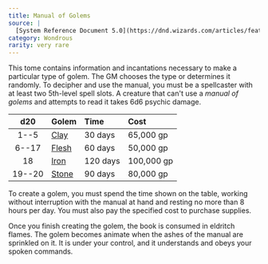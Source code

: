 ```yaml
---
title: Manual of Golems
source: |
  [System Reference Document 5.0](https://dnd.wizards.com/articles/features/systems-reference-document-srd)
category: Wondrous
rarity: very rare
---
```


This tome contains information and incantations necessary to make a particular type of golem. The GM chooses the type or determines it randomly. To decipher and use the manual, you must be a spellcaster with at least two 5th-level spell slots. A creature that can't use a *manual of golems* and attempts to read it takes 6d6 psychic damage.

|  d20   | Golem                          | Time     | Cost       |
|:------:|:-------------------------------|:---------|:-----------|
|  1--5  | [Clay](/monsters/golem-clay)   | 30 days  | 65,000 gp  |
| 6--17  | [Flesh](/monsters/golem-flesh) | 60 days  | 50,000 gp  |
|   18   | [Iron](/monsters/golem-iron)   | 120 days | 100,000 gp |
| 19--20 | [Stone](/monsters/golem-stone) | 90 days  | 80,000 gp  |

To create a golem, you must spend the time shown on the table, working without interruption with the manual at hand and resting no more than 8 hours per day. You must also pay the specified cost to purchase supplies.

Once you finish creating the golem, the book is consumed in eldritch flames. The golem becomes animate when the ashes of the manual are sprinkled on it. It is under your control, and it understands and obeys your spoken commands.

